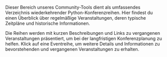 Dieser Bereich unseres Community-Tools dient als umfassendes Verzeichnis wiederkehrender Python-Konferenzreihen. Hier findest du einen Überblick über regelmäßige Veranstaltungen, deren typische Zeitpläne und historische Informationen.

Die Reihen werden mit kurzen Beschreibungen und Links zu vergangenen Veranstaltungen präsentiert, um bei der langfristigen Konferenzplanung zu helfen.
Klick auf eine Eventreihe, um weitere Details und Informationen zu bevorstehenden und vergangenen Veranstaltungen zu erhalten.
